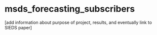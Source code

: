 # msds_forecasting_subscribers

[add information about purpose of project, results, and eventually link to SIEDS paper]
